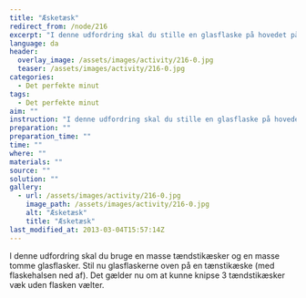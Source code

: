 ```yaml
---
title: "Æsketæsk"
redirect_from: /node/216
excerpt: "I denne udfordring skal du stille en glasflaske på hovedet på en tændstikæske, som står på højkant. Det gælder om at knipse tændstikæsken væk uden at flasken vælter."
language: da
header:
  overlay_image: /assets/images/activity/216-0.jpg
  teaser: /assets/images/activity/216-0.jpg
categories: 
  - Det perfekte minut
tags: 
  - Det perfekte minut
aim: ""
instruction: "I denne udfordring skal du stille en glasflaske på hovedet på en tændstikæske, som står på højkant. Det gælder om at knipse tændstikæsken væk uden at flasken vælter."
preparation: ""
preparation_time: ""
time: ""
where: ""
materials: ""
source: ""
solution: ""
gallery:
  - url: /assets/images/activity/216-0.jpg
    image_path: /assets/images/activity/216-0.jpg
    alt: "Æsketæsk"
    title: "Æsketæsk"
last_modified_at: 2013-03-04T15:57:14Z
---
```

I denne udfordring skal du bruge en masse tændstikæsker og en masse tomme glasflasker. Stil nu glasflaskerne oven på en tænstikæske (med flaskehalsen ned af). Det gælder nu om at kunne knipse 3 tændstikæsker væk uden flasken vælter.
